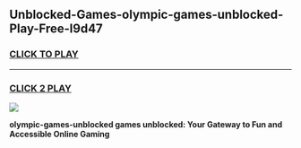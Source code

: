 
## Unblocked-Games-olympic-games-unblocked-Play-Free-l9d47
<h3>
<a href="https://premium76.site?title=olympic-games-unblocked&ref=18A1">CLICK TO PLAY</a></h3>
<hr>

<h3>
<a href="https://premium76.site?title=olympic-games-unblocked&ref=18A1">CLICK 2 PLAY</a>
  
</h3>

<a href="https://premium76.site?title=olympic-games-unblocked&ref=18A1"><img src="https://clearcache.store/games.png"></a>


**olympic-games-unblocked games unblocked: Your Gateway to Fun and Accessible Online Gaming**
